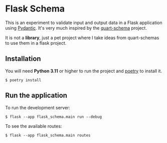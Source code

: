 # Flask Schema

This is an experiment to validate input and output data in a Flask application using [Pydantic](https://docs.pydantic.dev/latest/).
It's very much inspired by the [quart-schema](https://quart-schema.readthedocs.io/en/latest/tutorials/quickstart.html)
project.

It is not a **library**, just a pet project where I take ideas from quart-schemas to use them in a flask project.

## Installation

You will need **Python 3.11** or higher to run the project and [poetry](https://python-poetry.org/docs/) to install it.

```shell
$ poetry install
```

## Run the application

To run the development server:

```shell
$ flask --app flask_schema.main run --debug
```

To see the available routes:

```shell
$ flask --app flask_schema.main routes
```